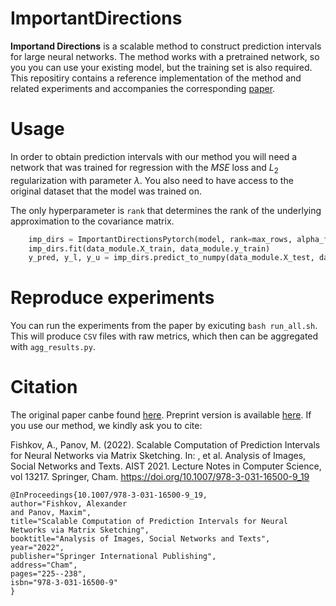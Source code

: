 # ImportantDirections
**Importand Directions** is a scalable method to construct prediction intervals for large neural networks. The method works with a pretrained network, so you you can use your existing model, but the training set is also required. This repositiry contains a reference implementation of the method and related experiments and accompanies the corresponding [paper](#citation).

# Usage

In order to obtain prediction intervals with our method you will need a network that was trained for regression with the $MSE$ loss and $L_2$ regularization with parameter $\lambda$. You also need to have access to the original dataset that the model was trained on.

The only hyperparameter is `rank` that determines the rank of the underlying approximation to the covariance matrix.

```python
    imp_dirs = ImportantDirectionsPytorch(model, rank=max_rows, alpha_final=lamda)
    imp_dirs.fit(data_module.X_train, data_module.y_train)
    y_pred, y_l, y_u = imp_dirs.predict_to_numpy(data_module.X_test, data_module.y_test)
```

# Reproduce experiments

You can run the experiments from the paper by exicuting `bash run_all.sh`. This will produce `CSV` files with raw metrics, which then can be aggregated with `agg_results.py`.

# Citation
The original paper canbe found [here](https://link.springer.com/chapter/10.1007/978-3-031-16500-9_19). Preprint version is available [here](https://arxiv.org/abs/2205.03194). If you use our method, we kindly ask you to cite:

Fishkov, A., Panov, M. (2022). Scalable Computation of Prediction Intervals for Neural Networks via Matrix Sketching. In: , et al. Analysis of Images, Social Networks and Texts. AIST 2021. Lecture Notes in Computer Science, vol 13217. Springer, Cham. https://doi.org/10.1007/978-3-031-16500-9_19

```
@InProceedings{10.1007/978-3-031-16500-9_19,
author="Fishkov, Alexander
and Panov, Maxim",
title="Scalable Computation of Prediction Intervals for Neural Networks via Matrix Sketching",
booktitle="Analysis of Images, Social Networks and Texts",
year="2022",
publisher="Springer International Publishing",
address="Cham",
pages="225--238",
isbn="978-3-031-16500-9"
}
```
